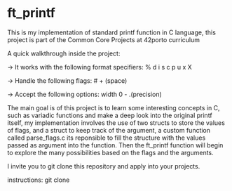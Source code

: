# ft_printf
This is my implementation of standard printf function in C language, this project is part of the Common Core Projects at 42porto curriculum

A quick walkthrough inside the project:

-> It works with the following format specifiers: % d i s c p u x X

-> Handle the following flags: # + (space)

-> Accept the following options: width 0 - .(precision)

The main goal is of this project is to learn some interesting concepts in C, such as variadic functions and make a deep look into the original printf itself,
my implementation involves the use of two structs to store the values of flags, and a struct to keep track of the argument, a custom function called 
parse_flags.c its reponsible to fill the structure with the values passed as argument into the function.  Then the ft_printf function will begin to explore the many possibilities based on the flags and the arguments.

I invite you to git clone this repository and apply into your projects.

instructions:
git clone 
